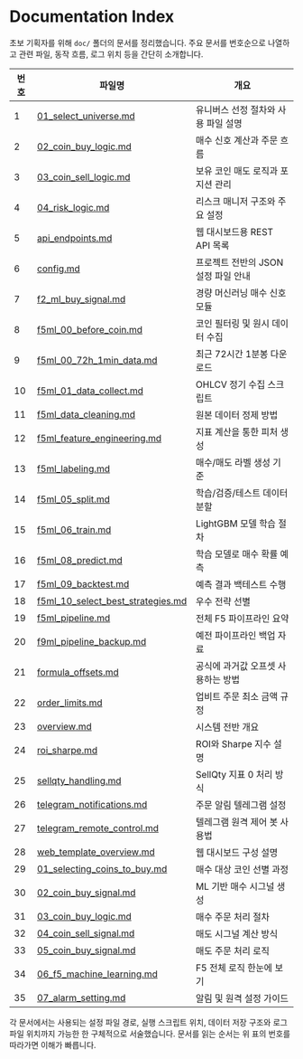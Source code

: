 # Documentation Index

초보 기획자를 위해 `doc/` 폴더의 문서를 정리했습니다. 주요 문서를 번호순으로 나열하고 관련 파일, 동작 흐름, 로그 위치 등을 간단히 소개합니다.

| 번호 | 파일명 | 개요 |
| --- | --- | --- |
| 1 | [01_select_universe.md](01_select_universe.md) | 유니버스 선정 절차와 사용 파일 설명 |
| 2 | [02_coin_buy_logic.md](02_coin_buy_logic.md) | 매수 신호 계산과 주문 흐름 |
| 3 | [03_coin_sell_logic.md](03_coin_sell_logic.md) | 보유 코인 매도 로직과 포지션 관리 |
| 4 | [04_risk_logic.md](04_risk_logic.md) | 리스크 매니저 구조와 주요 설정 |
| 5 | [api_endpoints.md](api_endpoints.md) | 웹 대시보드용 REST API 목록 |
| 6 | [config.md](config.md) | 프로젝트 전반의 JSON 설정 파일 안내 |
| 7 | [f2_ml_buy_signal.md](f2_ml_buy_signal.md) | 경량 머신러닝 매수 신호 모듈 |
| 8 | [f5ml_00_before_coin.md](f5ml_00_before_coin.md) | 코인 필터링 및 원시 데이터 수집 |
| 9 | [f5ml_00_72h_1min_data.md](f5ml_00_72h_1min_data.md) | 최근 72시간 1분봉 다운로드 |
| 10 | [f5ml_01_data_collect.md](f5ml_01_data_collect.md) | OHLCV 정기 수집 스크립트 |
| 11 | [f5ml_data_cleaning.md](f5ml_data_cleaning.md) | 원본 데이터 정제 방법 |
| 12 | [f5ml_feature_engineering.md](f5ml_feature_engineering.md) | 지표 계산을 통한 피처 생성 |
| 13 | [f5ml_labeling.md](f5ml_labeling.md) | 매수/매도 라벨 생성 기준 |
| 14 | [f5ml_05_split.md](f5ml_05_split.md) | 학습/검증/테스트 데이터 분할 |
| 15 | [f5ml_06_train.md](f5ml_06_train.md) | LightGBM 모델 학습 절차 |
| 16 | [f5ml_08_predict.md](f5ml_08_predict.md) | 학습 모델로 매수 확률 예측 |
| 17 | [f5ml_09_backtest.md](f5ml_09_backtest.md) | 예측 결과 백테스트 수행 |
| 18 | [f5ml_10_select_best_strategies.md](f5ml_10_select_best_strategies.md) | 우수 전략 선별 |
| 19 | [f5ml_pipeline.md](f5ml_pipeline.md) | 전체 F5 파이프라인 요약 |
| 20 | [f9ml_pipeline_backup.md](f9ml_pipeline_backup.md) | 예전 파이프라인 백업 자료 |
| 21 | [formula_offsets.md](formula_offsets.md) | 공식에 과거값 오프셋 사용하는 방법 |
| 22 | [order_limits.md](order_limits.md) | 업비트 주문 최소 금액 규정 |
| 23 | [overview.md](overview.md) | 시스템 전반 개요 |
| 24 | [roi_sharpe.md](roi_sharpe.md) | ROI와 Sharpe 지수 설명 |
| 25 | [sellqty_handling.md](sellqty_handling.md) | SellQty 지표 0 처리 방식 |
| 26 | [telegram_notifications.md](telegram_notifications.md) | 주문 알림 텔레그램 설정 |
| 27 | [telegram_remote_control.md](telegram_remote_control.md) | 텔레그램 원격 제어 봇 사용법 |
| 28 | [web_template_overview.md](web_template_overview.md) | 웹 대시보드 구성 설명 |
| 29 | [01_selecting_coins_to_buy.md](01_selecting_coins_to_buy.md) | 매수 대상 코인 선별 과정 |
| 30 | [02_coin_buy_signal.md](02_coin_buy_signal.md) | ML 기반 매수 시그널 생성 |
| 31 | [03_coin_buy_logic.md](03_coin_buy_logic.md) | 매수 주문 처리 절차 |
| 32 | [04_coin_sell_signal.md](04_coin_sell_signal.md) | 매도 시그널 계산 방식 |
| 33 | [05_coin_buy_signal.md](05_coin_buy_signal.md) | 매도 주문 처리 로직 |
| 34 | [06_f5_machine_learning.md](06_f5_machine_learning.md) | F5 전체 로직 한눈에 보기 |
| 35 | [07_alarm_setting.md](07_alarm_setting.md) | 알림 및 원격 설정 가이드 |
각 문서에서는 사용되는 설정 파일 경로, 실행 스크립트 위치, 데이터 저장 구조와 로그 파일 위치까지 가능한 한 구체적으로 서술했습니다. 문서를 읽는 순서는 위 표의 번호를 따라가면 이해가 빠릅니다.
